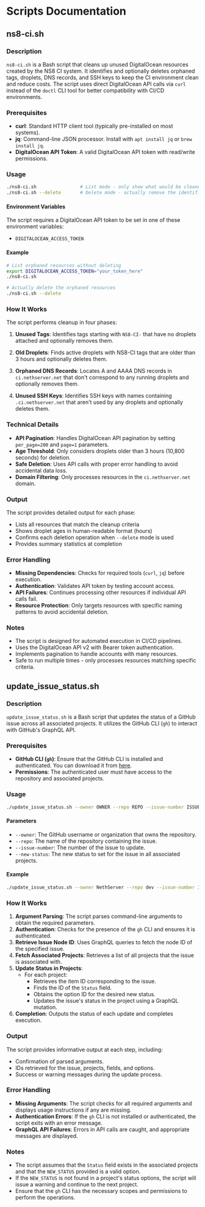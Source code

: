 # Scripts Documentation

## ns8-ci.sh

### Description

`ns8-ci.sh` is a Bash script that cleans up unused DigitalOcean resources created by the NS8 CI system. It identifies and optionally deletes orphaned tags, droplets, DNS records, and SSH keys to keep the CI environment clean and reduce costs. The script uses direct DigitalOcean API calls via `curl` instead of the `doctl` CLI tool for better compatibility with CI/CD environments.

### Prerequisites

- **curl**: Standard HTTP client tool (typically pre-installed on most systems).
- **jq**: Command-line JSON processor. Install with `apt install jq` or `brew install jq`.
- **DigitalOcean API Token**: A valid DigitalOcean API token with read/write permissions.

### Usage

```bash
./ns8-ci.sh                # List mode - only show what would be cleaned up
./ns8-ci.sh --delete       # Delete mode - actually remove the identified resources
```

#### Environment Variables

The script requires a DigitalOcean API token to be set in one of these environment variables:
- `DIGITALOCEAN_ACCESS_TOKEN`

#### Example

```bash
# List orphaned resources without deleting
export DIGITALOCEAN_ACCESS_TOKEN="your_token_here"
./ns8-ci.sh

# Actually delete the orphaned resources
./ns8-ci.sh --delete
```

### How It Works

The script performs cleanup in four phases:

1. **Unused Tags**: Identifies tags starting with `NS8-CI-` that have no droplets attached and optionally removes them.

2. **Old Droplets**: Finds active droplets with NS8-CI tags that are older than 3 hours and optionally deletes them.

3. **Orphaned DNS Records**: Locates A and AAAA DNS records in `ci.nethserver.net` that don't correspond to any running droplets and optionally removes them.

4. **Unused SSH Keys**: Identifies SSH keys with names containing `.ci.nethserver.net` that aren't used by any droplets and optionally deletes them.

### Technical Details

- **API Pagination**: Handles DigitalOcean API pagination by setting `per_page=200` and `page=1` parameters.
- **Age Threshold**: Only considers droplets older than 3 hours (10,800 seconds) for deletion.
- **Safe Deletion**: Uses API calls with proper error handling to avoid accidental data loss.
- **Domain Filtering**: Only processes resources in the `ci.nethserver.net` domain.

### Output

The script provides detailed output for each phase:

- Lists all resources that match the cleanup criteria
- Shows droplet ages in human-readable format (hours)
- Confirms each deletion operation when `--delete` mode is used
- Provides summary statistics at completion

### Error Handling

- **Missing Dependencies**: Checks for required tools (`curl`, `jq`) before execution.
- **Authentication**: Validates API token by testing account access.
- **API Failures**: Continues processing other resources if individual API calls fail.
- **Resource Protection**: Only targets resources with specific naming patterns to avoid accidental deletion.

### Notes

- The script is designed for automated execution in CI/CD pipelines.
- Uses the DigitalOcean API v2 with Bearer token authentication.
- Implements pagination to handle accounts with many resources.
- Safe to run multiple times - only processes resources matching specific criteria.

## update_issue_status.sh

### Description

`update_issue_status.sh` is a Bash script that updates the status of a GitHub issue across all associated projects. It utilizes the GitHub CLI (`gh`) to interact with GitHub's GraphQL API.

### Prerequisites

- **GitHub CLI (`gh`)**: Ensure that the GitHub CLI is installed and authenticated. You can download it from [here](https://cli.github.com/).
- **Permissions**: The authenticated user must have access to the repository and associated projects.

### Usage

```bash
./update_issue_status.sh --owner OWNER --repo REPO --issue-number ISSUE_NUMBER --new-status NEW_STATUS
```

#### Parameters

- `--owner`: The GitHub username or organization that owns the repository.
- `--repo`: The name of the repository containing the issue.
- `--issue-number`: The number of the issue to update.
- `--new-status`: The new status to set for the issue in all associated projects.

#### Example

```bash
./update_issue_status.sh --owner NethServer --repo dev --issue-number 123 --new-status Verified
```

### How It Works

1. **Argument Parsing**: The script parses command-line arguments to obtain the required parameters.
2. **Authentication**: Checks for the presence of the `gh` CLI and ensures it is authenticated.
3. **Retrieve Issue Node ID**: Uses GraphQL queries to fetch the node ID of the specified issue.
4. **Fetch Associated Projects**: Retrieves a list of all projects that the issue is associated with.
5. **Update Status in Projects**:
   - For each project:
     - Retrieves the item ID corresponding to the issue.
     - Finds the ID of the `Status` field.
     - Obtains the option ID for the desired new status.
     - Updates the issue's status in the project using a GraphQL mutation.
6. **Completion**: Outputs the status of each update and completes execution.

### Output

The script provides informative output at each step, including:

- Confirmation of parsed arguments.
- IDs retrieved for the issue, projects, fields, and options.
- Success or warning messages during the update process.

### Error Handling

- **Missing Arguments**: The script checks for all required arguments and displays usage instructions if any are missing.
- **Authentication Errors**: If the `gh` CLI is not installed or authenticated, the script exits with an error message.
- **GraphQL API Failures**: Errors in API calls are caught, and appropriate messages are displayed.

### Notes

- The script assumes that the `Status` field exists in the associated projects and that the `NEW_STATUS` provided is a valid option.
- If the `NEW_STATUS` is not found in a project's status options, the script will issue a warning and continue to the next project.
- Ensure that the `gh` CLI has the necessary scopes and permissions to perform the operations.
